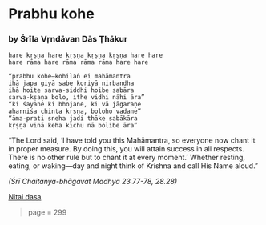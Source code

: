 # Prabhu kohe

### by Śrīla Vṛndāvan Dās Ṭhākur

    hare kṛṣṇa hare kṛṣṇa kṛṣṇa kṛṣṇa hare hare
    hare rāma hare rāma rāma rāma hare hare

    “prabhu kohe—kohilaṅ ei mahāmantra
    ihā japa giyā sabe koriyā nirbandha
    ihā hoite sarva-siddhi hoibe sabāra
    sarva-kṣaṇa bolo, ithe vidhi nāhi āra”
    “ki śayane ki bhojane, ki vā jāgaraṇe
    aharniśa chinta kṛṣṇa, boloho vadane”
    “āma-prati sneha jadi thāke sabākāra
    kṛṣṇa vinā keha kichu nā bolibe āra”

“The Lord said, ‘I have told you this Mahāmantra, so everyone now chant it in proper measure. By doing this, you will attain success in all respects. There is no other rule but to chant it at every moment.’ Whether resting, eating, or waking—day and night think of Krishna and call His Name aloud.”

*(Śrī Chaitanya-bhāgavat Madhya 23.77-78, 28.28)*


[Nitai dasa](https://soundcloud.com/scsmission/prabhu-kohe-sung-by-nitai-dasa)


> page = 299
